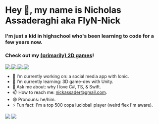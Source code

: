 # Hey 👋, my name is Nicholas Assaderaghi aka FlyN-Nick
### I'm just a kid in highschool who's been learning to code for a few years now.
### Check out my [(primarily) 2D games](https://flyn-nick.itch.io/ "FlyN Nick's Itch.io Profile")!

<a href="https://github-readme-stats.vercel.app/api?username=FlyN-Nick&count_private=true&show_icons=true&bg_color=30,3f5efb,fc466b&title_color=fff&text_color=fff&icon_color=00ffe1&hide_border=trueinclude_all_commits=true">
  <img align="center" src="https://github-readme-stats.vercel.app/api?username=FlyN-Nick&count_private=true&show_icons=true&bg_color=30,3f5efb,fc466b&title_color=fff&text_color=fff&icon_color=00ffe1&hide_border=trueinclude_all_commits=true"/>
</a>
<a href="https://github-readme-stats.vercel.app/api/top-langs/?username=FlyN-Nick&bg_color=30,3f5efb,fc466b&title_color=fff&text_color=fff&exclude_repo=lineChecker&langs_count=9&hide_border=true&hide=ShaderLab&layout=compact&card_width=445&custom_title=FlyN-Nick's%20Most%20Used%20Languages">
  <img align="center" src="https://github-readme-stats.vercel.app/api/top-langs/?username=FlyN-Nick&bg_color=30,3f5efb,fc466b&title_color=fff&text_color=fff&exclude_repo=lineChecker&langs_count=9&hide_border=true&hide=ShaderLab&layout=compact&card_width=445&custom_title=FlyN-Nick's%20Most%20Used%20Languages"/>
</a>
<a href="https://github-readme-stats.vercel.app/api/wakatime?username=FlyN_Nick&bg_color=30,3f5efb,fc466b&title_color=fff&text_color=fff&custom_title=FlyN-Nick's%20WakaTime%20Stats">
  <img align="center" src="https://github-readme-stats.vercel.app/api/wakatime?username=FlyN_Nick&bg_color=30,3f5efb,fc466b&title_color=fff&text_color=fff&custom_title=FlyN-Nick's%20WakaTime%20Stats"/>
</a>
<a href="https://hacked-github-stat-trophies.vercel.app/?username=FlyN-Nick&column=4&rank=SECRET,SSS,SS,S,AAA,AA,A,B&theme=dracula&margin-w=18&margin-h=10">
  <img align="center" src="https://hacked-github-stat-trophies.vercel.app/?username=FlyN-Nick&column=4&row=1&rank=SECRET,SSS,SS,S,AAA,AA,A,B&theme=dracula&margin-w=18&margin-h=10"/>
</a>

<!--
[![FlyN-Nick's Github Stats](https://github-readme-stats.vercel.app/api?username=FlyN-Nick&count_private=true&show_icons=true&bg_color=30,e96443,904e95&title_color=fff&text_color=fff)](https://github.com/anuraghazra/github-readme-stats)
[![FlyN-Nick's Top Langs](https://github-readme-stats.vercel.app/api/top-langs/?username=FlyN-Nick&bg_color=30,e96443,904e95&title_color=fff&text_color=fff)](https://github.com/anuraghazra/github-readme-stats)
[![FlyN-Nick's Stat Trophies](https://hacked-github-stat-trophies.vercel.app/?username=FlyN-Nick&column=4&rank=SECRET,SSS,SS,S,AAA,AA,A,B&theme=dracula&margin-w=18&margin-h=10&title=MultipleLanguage,AllSuperRank,Commit,Stars,Repositories)](https://github.com/ryo-ma/github-profile-trophy)
-->

- 🔭 I’m currently working on: a social media app with Ionic.
- 🌱 I’m currently learning: 3D game-dev with Unity.
- 💬 Ask me about: why I love C#, TS, & Swift. 
- 📫 How to reach me: nickassader@gmail.com.
- 😄 Pronouns: he/him.
- ⚡ Fun fact: I'm a top 500 copa lucioball player (weird flex I'm aware). 

![](https://komarev.com/ghpvc/?username=FlyN-Nick&color=fc466b&style=plastic&label=Profile+Views)
![](https://hit.yhype.me/github/profile?user_id=43420132)
